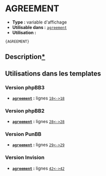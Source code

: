 # AGREEMENT
* __Type :__ variable d'affichage
* __Utilisable dans :__ [`agreement`](../tpl/agreement.md#readme)
* __Utilisation :__

```html
{AGREEMENT}
```

## Description[*](https://fa-tvars.appspot.com/var/AGREEMENT)
## Utilisations dans les templates

### Version phpBB3
* __[`agreement`](../tpl/agreement.md#readme) :__ lignes [`18`](../src/prosilver/agreement.tpl#L18)[`<->`](../src/prosilver/agreement.tpl#L18-L18)[`18`](../src/prosilver/agreement.tpl#L18)

### Version phpBB2
* __[`agreement`](../tpl/agreement.md#readme) :__ lignes [`28`](../src/subsilver/agreement.tpl#L28)[`<->`](../src/subsilver/agreement.tpl#L28-L28)[`28`](../src/subsilver/agreement.tpl#L28)

### Version PunBB
* __[`agreement`](../tpl/agreement.md#readme) :__ lignes [`29`](../src/punbb/agreement.tpl#L29)[`<->`](../src/punbb/agreement.tpl#L29-L29)[`29`](../src/punbb/agreement.tpl#L29)

### Version Invision
* __[`agreement`](../tpl/agreement.md#readme) :__ lignes [`42`](../src/invision/agreement.tpl#L42)[`<->`](../src/invision/agreement.tpl#L42-L42)[`42`](../src/invision/agreement.tpl#L42)

